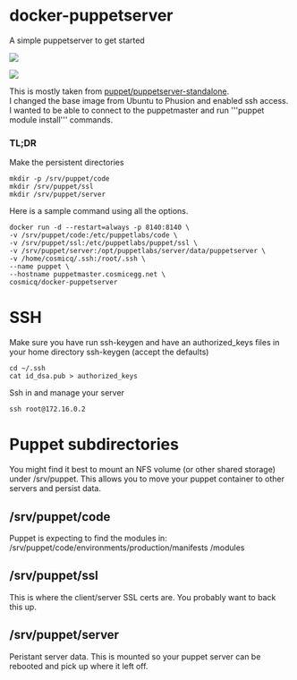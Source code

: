 docker-puppetserver
===========

A simple puppetserver to get started

[![](https://images.microbadger.com/badges/image/cosmicq/docker-puppetserver.svg)](http://microbadger.com/images/cosmicq/docker-puppetserver "Get your own image badge on microbadger.com")

[![](https://images.microbadger.com/badges/version/cosmicq/docker-puppetserver.svg)](http://microbadger.com/images/cosmicq/docker-puppetserver "Get your own version badge on microbadger.com")

This is mostly taken from [puppet/puppetserver-standalone](https://hub.docker.com/r/puppet/puppetserver-standalone/).  
I changed the base image from Ubuntu to Phusion and enabled ssh access.  
I wanted to be able to connect to the puppetmaster and run 
'''puppet module install''' commands.

### TL;DR ###

Make the persistent directories

    mkdir -p /srv/puppet/code
    mkdir /srv/puppet/ssl
    mkdir /srv/puppet/server

Here is a sample command using all the options.

    docker run -d --restart=always -p 8140:8140 \
    -v /srv/puppet/code:/etc/puppetlabs/code \
    -v /srv/puppet/ssl:/etc/puppetlabs/puppet/ssl \
    -v /srv/puppet/server:/opt/puppetlabs/server/data/puppetserver \
    -v /home/cosmicq/.ssh:/root/.ssh \
    --name puppet \
    --hostname puppetmaster.cosmicegg.net \
    cosmicq/docker-puppetserver

# SSH

Make sure you have run ssh-keygen and have an authorized_keys files in your home directory
    ssh-keygen
    (accept the defaults)
    
    cd ~/.ssh
    cat id_dsa.pub > authorized_keys

Ssh in and manage your server

    ssh root@172.16.0.2

# Puppet subdirectories

You might find it best to mount an NFS volume (or other shared storage) under /srv/puppet. This allows you to move your puppet container to other servers and persist data.

## /srv/puppet/code

Puppet is expecting to find the modules in:
    /srv/puppet/code/environments/production/manifests
                                            /modules

## /srv/puppet/ssl

This is where the client/server SSL certs are.  You probably want to back this up.

## /srv/puppet/server

Peristant server data.  This is mounted so your puppet server can be rebooted and pick up where it left off.
